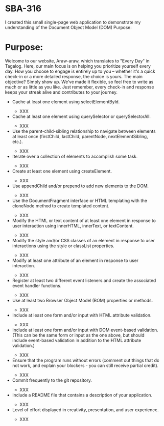 # SBA-316

I created this small single-page web application to demonstrate my understanding of the Document Object Model (DOM)
Purpose:

<h1>Purpose: </h1>

<p>Welcome to our website, Araw-araw, which translates to "Every Day" in Tagalog. Here, our main focus is on helping you prioritize yourself every day. How you choose to engage is entirely up to you – whether it's a quick check-in or a more detailed response, the choice is yours. The main objective? Simply show up. We've made it flexible, so feel free to write as much or as little as you like. Just remember, every check-in and response keeps your streak alive and contributes to your journey.

<ul>
<li>Cache at least one element using selectElementById.</li>
    <ul> <li> XXX </ul>
<li>Cache at least one element using querySelector or querySelectorAll.</li>
    <ul> <li> XXX </ul>
<li>Use the parent-child-sibling relationship to navigate between elements at least once (firstChild, lastChild, parentNode, nextElementSibling, etc.).</li>
    <ul> <li> XXX </ul>
<li>Iterate over a collection of elements to accomplish some task.</li>
    <ul> <li> XXX </ul>
<li>Create at least one element using createElement.</li>
    <ul> <li> XXX </ul>
<li>Use appendChild and/or prepend to add new elements to the DOM.</li>
    <ul> <li> XXX </ul>
<li>Use the DocumentFragment interface or HTML templating with the cloneNode method to create templated content. </li>
    <ul> <li> XXX </ul>
<li>Modify the HTML or text content of at least one element in response to user interaction using innerHTML, innerText, or textContent.</li>
    <ul> <li> XXX </ul>
<li>Modify the style and/or CSS classes of an element in response to user interactions using the style or classList properties.</li>
    <ul> <li> XXX </ul>
<li>Modify at least one attribute of an element in response to user interaction.</li>
    <ul> <li> XXX </ul>
<li>Register at least two different event listeners and create the associated event handler functions.</li>
    <ul> <li> XXX </ul>
<li>Use at least two Browser Object Model (BOM) properties or methods.</li>
    <ul> <li> XXX </ul>
<li>Include at least one form and/or input with HTML attribute validation.</li>
    <ul> <li> XXX </ul>
<li>Include at least one form and/or input with DOM event-based validation. (This can be the same form or input as the one above, but should include event-based validation in addition to the HTML attribute validation.)</li>
    <ul> <li> XXX </ul>
<li>Ensure that the program runs without errors (comment out things that do not work, and explain your blockers - you can still receive partial credit).</li>
    <ul> <li> XXX </ul>
<li>Commit frequently to the git repository.</li>
    <ul> <li> XXX </ul>
<li>Include a README file that contains a description of your application.</li>
    <ul> <li> XXX </ul>
<li>Level of effort displayed in creativity, presentation, and user experience.</li>
    <ul> <li> XXX </ul>
</ul>
